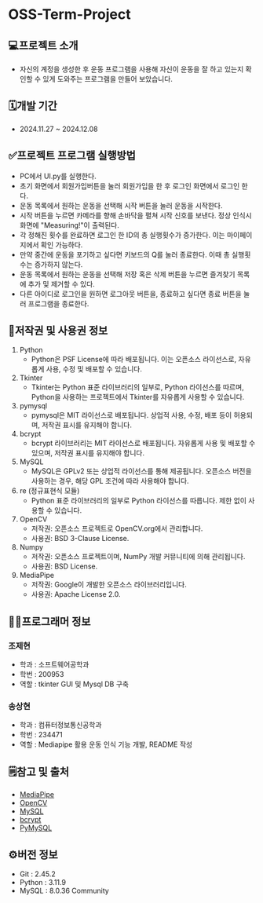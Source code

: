 # OSS-Term-Project
## 💻프로젝트 소개
+ 자신의 계정을 생성한 후 운동 프로그램을 사용해 자신이 운동을 잘 하고 있는지 확인할 수 있게 도와주는 프로그램을 만들어 보았습니다.
## 🗓️개발 기간
+ 2024.11.27 ~ 2024.12.08
## ✅프로젝트 프로그램 실행방법
+ PC에서 UI.py를 실행한다.
+ 초기 화면에서 회원가입버튼을 눌러 회원가입을 한 후 로그인 화면에서 로그인 한다.
+ 운동 목록에서 원하는 운동을 선택해 시작 버튼을 눌러 운동을 시작한다.
+ 시작 버튼을 누르면 카메라를 향해 손바닥을 펼쳐 시작 신호를 보낸다. 정상 인식시 화면에 "Measuring!"이 출력된다.
+ 각 정해진 횟수를 완료하면 로그인 한 ID의 총 실행횟수가 증가한다. 이는 마이페이지에서 확인 가능하다.
+ 만약 중간에 운동을 포기하고 싶다면 키보드의 Q를 눌러 종료한다. 이때 총 실행횟수는 증가하지 않는다.
+ 운동 목록에서 원하는 운동을 선택해 저장 혹은 삭제 버튼을 누르면 즐겨찾기 목록에 추가 및 제거할 수 있다.
+ 다른 아이디로 로그인을 원하면 로그아웃 버튼을, 종료하고 싶다면 종료 버튼을 눌러 프로그램을 종료한다.

## 📒저작권 및 사용권 정보
1. Python
   + Python은 PSF License에 따라 배포됩니다. 이는 오픈소스 라이선스로, 자유롭게 사용, 수정 및 배포할 수 있습니다.
2. Tkinter
   + Tkinter는 Python 표준 라이브러리의 일부로, Python 라이선스를 따르며, Python을 사용하는 프로젝트에서 Tkinter를 자유롭게 사용할 수 있습니다.
3. pymysql
   + pymysql은 MIT 라이선스로 배포됩니다. 상업적 사용, 수정, 배포 등이 허용되며, 저작권 표시를 유지해야 합니다.
4. bcrypt
   + bcrypt 라이브러리는 MIT 라이선스로 배포됩니다. 자유롭게 사용 및 배포할 수 있으며, 저작권 표시를 유지해야 합니다.
5. MySQL
   + MySQL은 GPLv2 또는 상업적 라이선스를 통해 제공됩니다. 오픈소스 버전을 사용하는 경우, 해당 GPL 조건에 따라 사용해야 합니다.
6. re (정규표현식 모듈)
   + Python 표준 라이브러리의 일부로 Python 라이선스를 따릅니다. 제한 없이 사용할 수 있습니다.
7. OpenCV
   + 저작권: 오픈소스 프로젝트로 OpenCV.org에서 관리합니다.
   + 사용권: BSD 3-Clause License.
8. Numpy
   + 저작권: 오픈소스 프로젝트이며, NumPy 개발 커뮤니티에 의해 관리됩니다.
   + 사용권: BSD License.
9. MediaPipe
   + 저작권: Google이 개발한 오픈소스 라이브러리입니다.
   + 사용권: Apache License 2.0.
## 👨‍💻프로그래머 정보
### 조제현
  + 학과 : 소프트웨어공학과
  + 학번 : 200953
  + 역할 : tkinter GUI 및 Mysql DB 구축
### 송상현
  + 학과 : 컴퓨터정보통신공학과
  + 학번 : 234471
  + 역할 : Mediapipe 활용 운동 인식 기능 개발, README 작성
## 🗒️참고 및 출처
  + [MediaPipe](https://github.com/google-ai-edge/mediapipe)
  + [OpenCV](https://opencv.org)
  + [MySQL](https://github.com/mysqljs/mysql)
  + [bcrypt](https://github.com/pyca/bcrypt)
  + [PyMySQL](https://github.com/PyMySQL/PyMySQL.git)
## ⚙️버전 정보
  + Git : 2.45.2
  + Python : 3.11.9
  + MySQL : 8.0.36 Community









